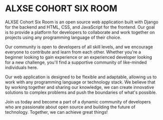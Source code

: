 # ALXSE COHORT SIX ROOM
ALXSE Cohort Six Room is an open source web application built with Django for the backend and HTML, CSS, and JavaScript for the frontend. Our goal is to provide a platform for developers to collaborate and work together on projects using any programming language of their choice.

Our community is open to developers of all skill levels, and we encourage everyone to contribute and learn from each other. Whether you're a beginner looking to gain experience or an experienced developer looking for a new challenge, you'll find a supportive community of like-minded individuals here.

Our web application is designed to be flexible and adaptable, allowing us to work with any programming language or technology stack. We believe that by working together and sharing our knowledge, we can create innovative solutions to complex problems and push the boundaries of what's possible.

Join us today and become a part of a dynamic community of developers who are passionate about open source and building the future of technology. Together, we can achieve great things!
